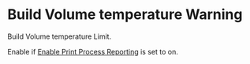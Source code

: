 # Build Volume temperature Warning

Build Volume temperature Limit.

Enable if [Enable Print Process Reporting](ppr_enable.md) is set to on.

